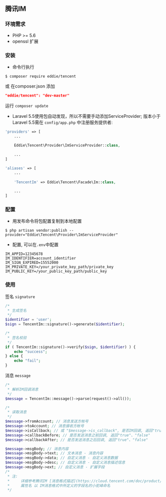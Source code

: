 ## 腾讯IM ##

### 环境需求

- PHP >= 5.6
- openssl 扩展



### 安装

+ 命令行执行

```shell
$ composer require eddie/tencent
```
或 在composer.json 添加 

```json
"eddie/tencent": "dev-master"
```

运行 ```composer update```


+ Laravel 5.5使用包自动发现，所以不需要手动添加ServiceProvider; 版本小于Laravel 5.5需在 `config/app.php` 中注册服务提供者:

```php
'providers' => [
    ...
    
    Eddie\Tencent\Provider\ImServiceProvider::class,
    
    ...
]

'aliases' => [
    ...
    
    'TencentIm' => Eddie\Tencent\Facade\Im::class,
    
    ...
]
```



### 配置

+ 用发布命令将包配置复制到本地配置

```shell
$ php artisan vendor:publish --provider="Eddie\Tencent\Provider\ImServiceProvider"
```

+ 配置, 可以在`.env`中配置

```shell
IM_APPID=12345678
IM_IDENTIFIER=account_identifier
IM_SIGN_EXPIRED=15552000
IM_PRIVATE_KEY=/your_private_key_path/private_key
IM_PUBLIC_KEY=/your_public_key_path/public_key
```


### 使用

签名 `signature` 
```php
/*
 * 生成签名
 */
$identifier = 'user';
$sign = TencentIm::signature()->generate($identifier);

/*
 * 签名校验
 */
if ( TencentIm::signature()->verify($sign, $identifier) ) {
    echo "success";
} else {
    echo "fail";
}
```

消息 `message`
```php
/*
 * 解析IM回调消息
 */
$message = TencentIm::message()->parse(request()->all());

/*
 * 读取消息
 */
$message->fromAccount; // 消息发送方帐号
$message->toAccount; // 消息接收方帐号
$message->isCallback; // 或 "$message->is_callback", 是否IM回调, 返回"true"、"false"
$message->callbackBefore; // 是否发送消息之前回调, 返回"true"、"false"
$message->callbackAfter; // 是否发送消息之后回调, 返回"true"、"false"

$message->msgBody; // 消息内容
$message->msgBody->text; // 文本消息 - 消息内容
$message->msgBody->data; // 自定义消息 - 自定义消息数据
$message->msgBody->desc; // 自定义消息 - 自定义消息描述信息
$message->msgBody->ext; // 自定义消息 - 扩展字段
/*
 * 注:
 *     详细参考腾讯IM [消息格式描述](https://cloud.tencent.com/doc/product/269/%E6%B6%88%E6%81%AF%E6%A0%BC%E5%BC%8F%E6%8F%8F%E8%BF%B0)
 *     属性名 以 IM消息格式中所定义的字段名的小驼峰命名
 */
```